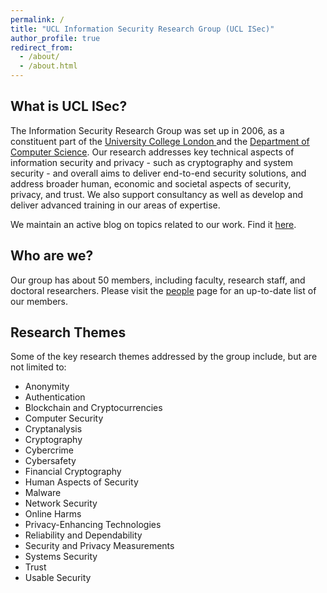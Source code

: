 ```yaml
---
permalink: /
title: "UCL Information Security Research Group (UCL ISec)"
author_profile: true
redirect_from: 
  - /about/
  - /about.html
---
```


## What is UCL ISec?

The Information Security Research Group was set up in 2006, as a constituent part of the [University College London
](https://www.ucl.ac.uk) and the [Department of Computer Science](https://www.ucl.ac.uk/computer-science/). Our research addresses key technical aspects of information security and privacy - such as cryptography and system security - and overall aims to deliver end-to-end security solutions, and address broader human, economic and societal aspects of security, privacy, and trust. We also support consultancy as well as develop and deliver advanced training in our areas of expertise. 

We maintain an active blog on topics related to our work. Find it [here](https://www.benthamsgaze.org/).

## Who are we?
Our group has about 50 members, including faculty, research staff, and doctoral researchers. Please visit the [people](/people) page for an up-to-date list of our members.

## Research Themes
Some of the key research themes addressed by the group include, but are not limited to:

- Anonymity
- Authentication
- Blockchain and Cryptocurrencies
- Computer Security
- Cryptanalysis
- Cryptography
- Cybercrime
- Cybersafety
- Financial Cryptography
- Human Aspects of Security
- Malware
- Network Security
- Online Harms
- Privacy-Enhancing Technologies
- Reliability and Dependability
- Security and Privacy Measurements
- Systems Security
- Trust
- Usable Security
